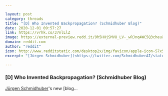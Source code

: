 ```yaml
---

layout: post
category: threads
title: "[D] Who Invented Backpropagation? (Schmidhuber Blog)"
date: 2020-12-01 09:57:27
link: https://vrhk.co/37nlLlZ
image: https://external-preview.redd.it/9h5HHjSMV8_LV-_wRJnq4WC5Q3cheuX2ZLHsM-AOGW8.jpg?width=140&height=73&auto=webp&crop=140:73,smart&s=6c1b44d79b2379f41957307cff6fd3fdc10494c7
domain: reddit.com
author: "reddit"
icon: http://www.redditstatic.com/desktop2x/img/favicon/apple-icon-57x57.png
excerpt: "[Jürgen Schmidhuber](<https://twitter.com/SchmidhuberAI/status/1333682271434518530>)'s new [blog..."

---
```


### [D] Who Invented Backpropagation? (Schmidhuber Blog)

[Jürgen Schmidhuber](<https://twitter.com/SchmidhuberAI/status/1333682271434518530>)'s new [blog...